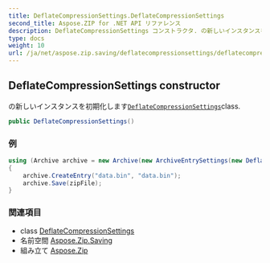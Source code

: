 ```yaml
---
title: DeflateCompressionSettings.DeflateCompressionSettings
second_title: Aspose.ZIP for .NET API リファレンス
description: DeflateCompressionSettings コンストラクタ. の新しいインスタンスを初期化しますDeflateCompressionSettingsclass.
type: docs
weight: 10
url: /ja/net/aspose.zip.saving/deflatecompressionsettings/deflatecompressionsettings/
---
```

## DeflateCompressionSettings constructor

の新しいインスタンスを初期化します[`DeflateCompressionSettings`](../)class.

```csharp
public DeflateCompressionSettings()
```

### 例

```csharp
using (Archive archive = new Archive(new ArchiveEntrySettings(new DeflateCompressionSettings())))
{
    archive.CreateEntry("data.bin", "data.bin");                   
    archive.Save(zipFile);
}
```

### 関連項目

* class [DeflateCompressionSettings](../)
* 名前空間 [Aspose.Zip.Saving](../../deflatecompressionsettings/)
* 組み立て [Aspose.Zip](../../../)


